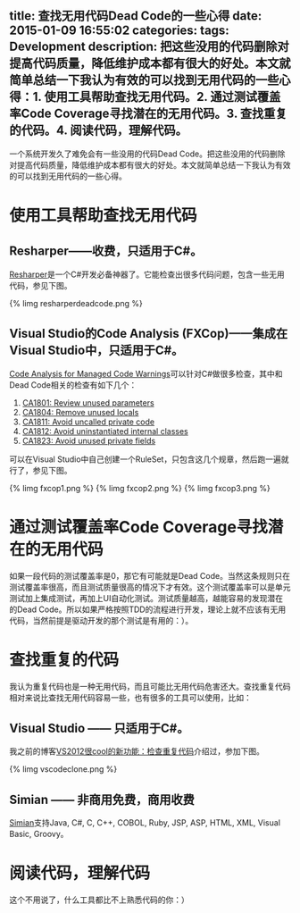 title: 查找无用代码Dead Code的一些心得
date: 2015-01-09 16:55:02
categories:
tags: Development
description: 把这些没用的代码删除对提高代码质量，降低维护成本都有很大的好处。本文就简单总结一下我认为有效的可以找到无用代码的一些心得：1. 使用工具帮助查找无用代码。2. 通过测试覆盖率Code Coverage寻找潜在的无用代码。3. 查找重复的代码。4. 阅读代码，理解代码。
---
一个系统开发久了难免会有一些没用的代码Dead Code。把这些没用的代码删除对提高代码质量，降低维护成本都有很大的好处。本文就简单总结一下我认为有效的可以找到无用代码的一些心得。

# 使用工具帮助查找无用代码
## Resharper——收费，只适用于C#。

[Resharper](http://www.jetbrains.com/resharper/)是一个C#开发必备神器了。它能检查出很多代码问题，包含一些无用代码，参见下图。

{% limg resharperdeadcode.png %}

## Visual Studio的Code Analysis (FXCop)——集成在Visual Studio中，只适用于C#。

[Code Analysis for Managed Code Warnings](http://msdn.microsoft.com/en-us/library/ee1hzekz.aspx)可以针对C#做很多检查，其中和Dead Code相关的检查有如下几个：

1. [CA1801: Review unused parameters](http://msdn.microsoft.com/en-us/library/ms182268.aspx)  
1. [CA1804: Remove unused locals](http://msdn.microsoft.com/en-us/library/ms182278.aspx)  
1. [CA1811: Avoid uncalled private code](http://msdn.microsoft.com/en-us/library/ms182264.aspx)  
1. [CA1812: Avoid uninstantiated internal classes](http://msdn.microsoft.com/en-us/library/ms182265.aspx)  
1. [CA1823: Avoid unused private fields](http://msdn.microsoft.com/en-us/library/ms245042.aspx)  

可以在Visual Studio中自己创建一个RuleSet，只包含这几个规章，然后跑一遍就行了，参见下图。

{% limg fxcop1.png %}
{% limg fxcop2.png %}
{% limg fxcop3.png %}

# 通过测试覆盖率Code Coverage寻找潜在的无用代码

如果一段代码的测试覆盖率是0，那它有可能就是Dead Code。当然这条规则只在测试覆盖率很高，而且测试质量很高的情况下才有效。这个测试覆盖率可以是单元测试加上集成测试，再加上UI自动化测试。测试质量越高，越能容易的发现潜在的Dead Code。所以如果严格按照TDD的流程进行开发，理论上就不应该有无用代码，当然前提是驱动开发的那个测试是有用的：）。

# 查找重复的代码
我认为重复代码也是一种无用代码，而且可能比无用代码危害还大。查找重复代码相对来说比查找无用代码容易一些，也有很多的工具可以使用，比如：
## Visual Studio —— 只适用于C#。
我之前的博客[VS2012很cool的新功能：检查重复代码](/2012/08/21/find-cloned-code-in-csharp-with-visual-studio-2012/)介绍过，参加下图。

{% limg vscodeclone.png %}

## Simian —— 非商用免费，商用收费
[Simian](http://www.harukizaemon.com/simian/index.html)支持Java, C#, C, C++, COBOL, Ruby, JSP, ASP, HTML, XML, Visual Basic, Groovy。

# 阅读代码，理解代码
这个不用说了，什么工具都比不上熟悉代码的你：）
